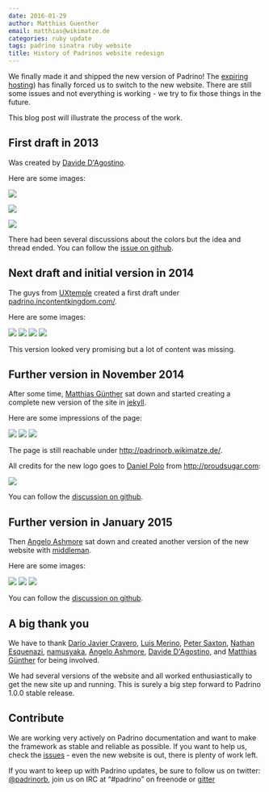 ```yaml
---
date: 2016-01-29
author: Matthias Guenther
email: matthias@wikimatze.de
categories: ruby update
tags: padrino sinatra ruby website
title: History of Padrinos website redesign
---
```


We finally made it and shipped the new version of Padrino! The [expiring
hosting](https://github.com/padrino/padrino-framework/issues/1964#issuecomment-162437983)) has finally forced us to
switch to the new website. There are still some issues and not everything is working - we try to fix those things in the
future.


This blog post will illustrate the process of the work.


## First draft in 2013

Was created by [Davide D'Agostino](https://github.com/DAddYE).

Here are some images:

<img
src="https://camo.githubusercontent.com/82fed0320f4d6cac564b0286c2abf869a691d625/687474703a2f2f66732e6461646479652e69742f627970612f444d736875764f362b">

<img
src="https://camo.githubusercontent.com/c2a5f8804759cd86ff4c0d50eca8280c0be71f6c/687474703a2f2f66732e6461646479652e69742f694a6c652f334a4e43575543312b">

<img
src="https://camo.githubusercontent.com/a3885fa4ce5c2887280cfd93b6f733ca0a7e210f/687474703a2f2f66732e6461646479652e69742f386635462f326a6c31594b446c2b">

There had been several discussions about the colors but the idea and thread ended. You can follow the [issue on
github](https://github.com/padrino/padrino-web-classic/issues/30).


## Next draft and initial version in 2014

The guys from [UXtemple](https://uxtemple.com/ "UXtemple") created a first draft under
[padrino.incontentkingdom.com/](http://padrino.incontentkingdom.com/ "padrino.incontentkingdom.com/").


Here are some images:

<img src="https://farm2.staticflickr.com/1501/24304556436_a56a0d7248_z_d.jpg">

<img src="https://farm2.staticflickr.com/1612/24222528812_56be343f80_z_d.jpg">

<img src="https://farm2.staticflickr.com/1715/24330742625_3da6f2b263_z_d.jpg">

<img src="https://farm2.staticflickr.com/1487/24304559276_60fe163c6d_z_d.jpg">


This version looked very promising but a lot of content was missing.


## Further version in November 2014

After some time, [Matthias Günther](https://github.com/wikimatze "Matthias Günther") sat down and started creating a
complete new version of the site in [jekyll](http://jekyllrb.com/ "jekyll").


Here are some impressions of the page:

<img src="https://cloud.githubusercontent.com/assets/264708/5159216/7a08e88e-735c-11e4-84ee-893e4690e3bd.png">

<img src="https://farm2.staticflickr.com/1669/23740647464_08320983f3_o_d.png">

<img src="https://farm2.staticflickr.com/1567/24342622836_9eb4191ac7_o_d.png">


The page is still reachable under <http://padrinorb.wikimatze.de/>.

All credits for the new logo goes to [Daniel Polo](https://www.linkedin.com/in/danielpolofunes) from
<http://proudsugar.com>:

<img src="https://farm2.staticflickr.com/1661/24073250940_70864c4ae3_o_d.png">

You can follow the [discussion on github](https://github.com/padrino/padrino-framework/issues/1826).


## Further version in January 2015

Then [Angelo Ashmore](https://github.com/angeloashmore) sat down and created another version of the new website with
[middleman](https://middlemanapp.com/).


Here are some images:

<img src="https://farm2.staticflickr.com/1454/24260612682_b521f4becb_o_d.png">

<img src="https://farm2.staticflickr.com/1537/24368828575_f9624559e2_o_d.png">

<img src="https://farm2.staticflickr.com/1557/24342623936_a70a6a8be2_o_d.png">

You can follow the [discussion on github](https://github.com/padrino/padrino-framework/issues/1964).


## A big thank you

We have to thank [Darío Javier Cravero](https://github.com/dariocravero "Darío Javier Cravero"),
[Luis Merino](https://github.com/Rendez "Luis Merino"), [Peter Saxton](https://github.com/CrowdHailer "Peter Saxton"),
[Nathan Esquenazi](https://github.com/nesquena "Nathan Esquenazi"), [namusyaka](https://github.com/namusyaka
"namusyaka"),
[Angelo Ashmore](https://github.com/angeloashmore "Angelo Ashmore"), [Davide D'Agostino](https://github.com/DAddYE), and
[Matthias Günther](https://github.com/wikimatze "Matthias Günther") for being involved.

We had several versions of the website and all worked enthusiastically to get the new site up and running. This is
surely a big step forward to Padrino 1.0.0 stable release.


## Contribute

We are working very actively on Padrino documentation and want to make the framework as stable and reliable as possible.
If you want to help us, check the [issues](https://github.com/padrino/padrino-web/issues) - even the new website is
out, there is plenty of work left.

If you want to keep up with Padrino updates, be sure to follow us on twitter:
[@padrinorb](https://twitter.com/padrinorb), join us on IRC at “#padrino” on freenode or
[gitter](https://gitter.im/padrino/padrino-framework)


